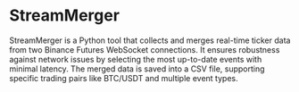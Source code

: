 # StreamMerger
StreamMerger is a Python tool that collects and merges real-time ticker data from two Binance Futures WebSocket connections. It ensures robustness against network issues by selecting the most up-to-date events with minimal latency. The merged data is saved into a CSV file, supporting specific trading pairs like BTC/USDT and multiple event types.
